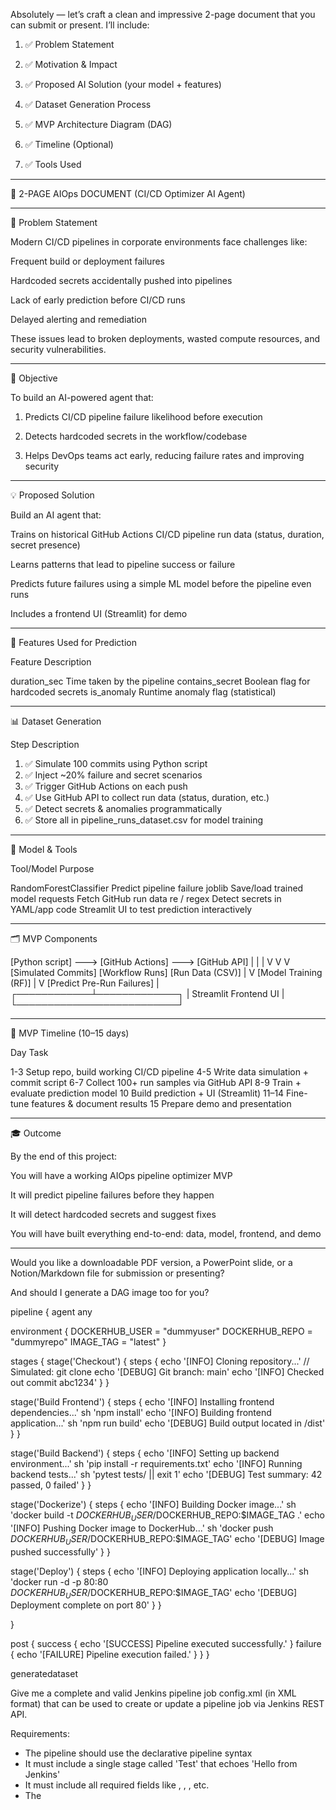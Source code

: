 Absolutely — let’s craft a clean and impressive 2-page document that you can submit or present. I’ll include:

1. ✅ Problem Statement


2. ✅ Motivation & Impact


3. ✅ Proposed AI Solution (your model + features)


4. ✅ Dataset Generation Process


5. ✅ MVP Architecture Diagram (DAG)


6. ✅ Timeline (Optional)


7. ✅ Tools Used




---

📝 2-PAGE AIOps DOCUMENT (CI/CD Optimizer AI Agent)


---

🚨 Problem Statement

Modern CI/CD pipelines in corporate environments face challenges like:

Frequent build or deployment failures

Hardcoded secrets accidentally pushed into pipelines

Lack of early prediction before CI/CD runs

Delayed alerting and remediation


These issues lead to broken deployments, wasted compute resources, and security vulnerabilities.


---

🎯 Objective

To build an AI-powered agent that:

1. Predicts CI/CD pipeline failure likelihood before execution


2. Detects hardcoded secrets in the workflow/codebase


3. Helps DevOps teams act early, reducing failure rates and improving security




---

💡 Proposed Solution

Build an AI agent that:

Trains on historical GitHub Actions CI/CD pipeline run data (status, duration, secret presence)

Learns patterns that lead to pipeline success or failure

Predicts future failures using a simple ML model before the pipeline even runs

Includes a frontend UI (Streamlit) for demo



---

🧠 Features Used for Prediction

Feature	Description

duration_sec	Time taken by the pipeline
contains_secret	Boolean flag for hardcoded secrets
is_anomaly	Runtime anomaly flag (statistical)



---

📊 Dataset Generation

Step	Description

1. ✅ Simulate 100 commits using Python script	
2. ✅ Inject ~20% failure and secret scenarios	
3. ✅ Trigger GitHub Actions on each push	
4. ✅ Use GitHub API to collect run data (status, duration, etc.)	
5. ✅ Detect secrets & anomalies programmatically	
6. ✅ Store all in pipeline_runs_dataset.csv for model training	



---

🧱 Model & Tools

Tool/Model	Purpose

RandomForestClassifier	Predict pipeline failure
joblib	Save/load trained model
requests	Fetch GitHub run data
re / regex	Detect secrets in YAML/app code
Streamlit	UI to test prediction interactively



---

🗂️ MVP Components

[Python script] ---> [GitHub Actions] ---> [GitHub API]
     |                     |                    |
     V                     V                    V
[Simulated Commits]   [Workflow Runs]     [Run Data (CSV)]
                                             |
                                             V
                                   [Model Training (RF)]
                                             |
                                             V
                                  [Predict Pre-Run Failures]
                                             |
                                ┌────────────┴─────────────┐
                                |   Streamlit Frontend UI  |
                                └──────────────────────────┘


---

📅 MVP Timeline (10–15 days)

Day	Task

1-3	Setup repo, build working CI/CD pipeline
4-5	Write data simulation + commit script
6-7	Collect 100+ run samples via GitHub API
8-9	Train + evaluate prediction model
10	Build prediction + UI (Streamlit)
11–14	Fine-tune features & document results
15	Prepare demo and presentation



---

🎓 Outcome

By the end of this project:

You will have a working AIOps pipeline optimizer MVP

It will predict pipeline failures before they happen

It will detect hardcoded secrets and suggest fixes

You will have built everything end-to-end: data, model, frontend, and demo



---

Would you like a downloadable PDF version, a PowerPoint slide, or a Notion/Markdown file for submission or presenting?

And should I generate a DAG image too for you?





pipeline { agent any

environment { DOCKERHUB_USER = "dummyuser" DOCKERHUB_REPO = "dummyrepo" IMAGE_TAG = "latest" }

stages { stage('Checkout') { steps { echo '[INFO] Cloning repository...' // Simulated: git clone echo '[DEBUG] Git branch: main' echo '[INFO] Checked out commit abc1234' } }

stage('Build Frontend') {
  steps {
    echo '[INFO] Installing frontend dependencies...'
    sh 'npm install'
    echo '[INFO] Building frontend application...'
    sh 'npm run build'
    echo '[DEBUG] Build output located in /dist'
  }
}

stage('Build Backend') {
  steps {
    echo '[INFO] Setting up backend environment...'
    sh 'pip install -r requirements.txt'
    echo '[INFO] Running backend tests...'
    sh 'pytest tests/ || exit 1'
    echo '[DEBUG] Test summary: 42 passed, 0 failed'
  }
}

stage('Dockerize') {
  steps {
    echo '[INFO] Building Docker image...'
    sh 'docker build -t $DOCKERHUB_USER/$DOCKERHUB_REPO:$IMAGE_TAG .'
    echo '[INFO] Pushing Docker image to DockerHub...'
    sh 'docker push $DOCKERHUB_USER/$DOCKERHUB_REPO:$IMAGE_TAG'
    echo '[DEBUG] Image pushed successfully'
  }
}

stage('Deploy') {
  steps {
    echo '[INFO] Deploying application locally...'
    sh 'docker run -d -p 80:80 $DOCKERHUB_USER/$DOCKERHUB_REPO:$IMAGE_TAG'
    echo '[DEBUG] Deployment complete on port 80'
  }
}

}

post { success { echo '[SUCCESS] Pipeline executed successfully.' } failure { echo '[FAILURE] Pipeline execution failed.' } } }



generatedataset

Give me a complete and valid Jenkins pipeline job config.xml (in XML format) that can be used to create or update a pipeline job via Jenkins REST API.

Requirements:
- The pipeline should use the declarative pipeline syntax
- It must include a single stage called 'Test' that echoes 'Hello from Jenkins'
- It must include all required fields like <definition>, <sandbox>, <triggers>, etc.
- The <script> block should be escaped correctly for XML (use &lt;, &gt;, &amp;)
- Output only the XML, no explanations
